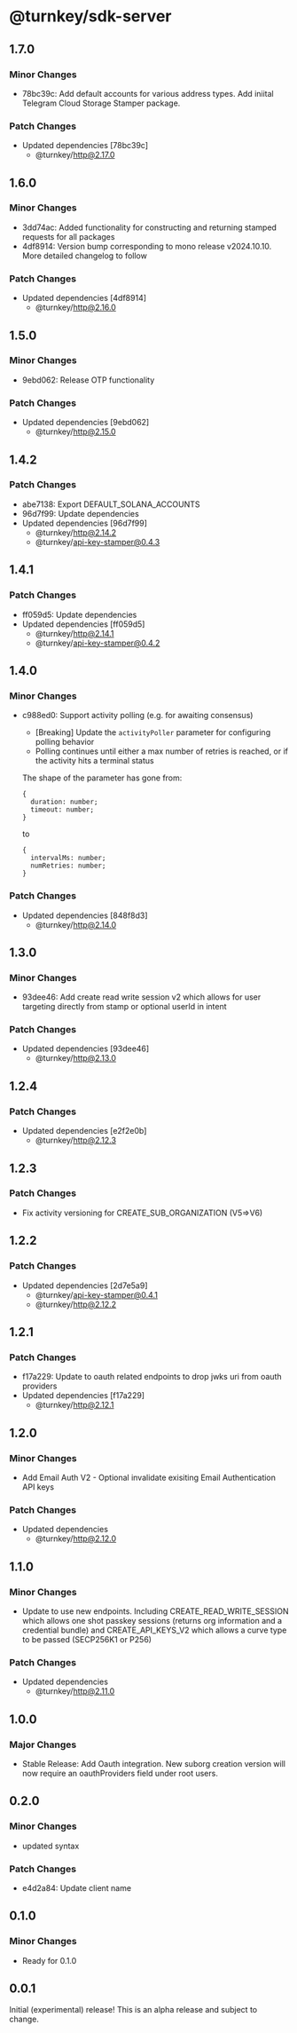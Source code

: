 # @turnkey/sdk-server

## 1.7.0

### Minor Changes

- 78bc39c: Add default accounts for various address types. Add iniital Telegram Cloud Storage Stamper package.

### Patch Changes

- Updated dependencies [78bc39c]
  - @turnkey/http@2.17.0

## 1.6.0

### Minor Changes

- 3dd74ac: Added functionality for constructing and returning stamped requests for all packages
- 4df8914: Version bump corresponding to mono release v2024.10.10. More detailed changelog to follow

### Patch Changes

- Updated dependencies [4df8914]
  - @turnkey/http@2.16.0

## 1.5.0

### Minor Changes

- 9ebd062: Release OTP functionality

### Patch Changes

- Updated dependencies [9ebd062]
  - @turnkey/http@2.15.0

## 1.4.2

### Patch Changes

- abe7138: Export DEFAULT_SOLANA_ACCOUNTS
- 96d7f99: Update dependencies
- Updated dependencies [96d7f99]
  - @turnkey/http@2.14.2
  - @turnkey/api-key-stamper@0.4.3

## 1.4.1

### Patch Changes

- ff059d5: Update dependencies
- Updated dependencies [ff059d5]
  - @turnkey/http@2.14.1
  - @turnkey/api-key-stamper@0.4.2

## 1.4.0

### Minor Changes

- c988ed0: Support activity polling (e.g. for awaiting consensus)

  - [Breaking] Update the `activityPoller` parameter for configuring polling behavior
  - Polling continues until either a max number of retries is reached, or if the activity hits a terminal status

  The shape of the parameter has gone from:

  ```
  {
    duration: number;
    timeout: number;
  }
  ```

  to

  ```
  {
    intervalMs: number;
    numRetries: number;
  }
  ```

### Patch Changes

- Updated dependencies [848f8d3]
  - @turnkey/http@2.14.0

## 1.3.0

### Minor Changes

- 93dee46: Add create read write session v2 which allows for user targeting directly from stamp or optional userId in intent

### Patch Changes

- Updated dependencies [93dee46]
  - @turnkey/http@2.13.0

## 1.2.4

### Patch Changes

- Updated dependencies [e2f2e0b]
  - @turnkey/http@2.12.3

## 1.2.3

### Patch Changes

- Fix activity versioning for CREATE_SUB_ORGANIZATION (V5=>V6)

## 1.2.2

### Patch Changes

- Updated dependencies [2d7e5a9]
  - @turnkey/api-key-stamper@0.4.1
  - @turnkey/http@2.12.2

## 1.2.1

### Patch Changes

- f17a229: Update to oauth related endpoints to drop jwks uri from oauth providers
- Updated dependencies [f17a229]
  - @turnkey/http@2.12.1

## 1.2.0

### Minor Changes

- Add Email Auth V2 - Optional invalidate exisiting Email Authentication API keys

### Patch Changes

- Updated dependencies
  - @turnkey/http@2.12.0

## 1.1.0

### Minor Changes

- Update to use new endpoints. Including CREATE_READ_WRITE_SESSION which allows one shot passkey sessions (returns org information and a credential bundle) and CREATE_API_KEYS_V2 which allows a curve type to be passed (SECP256K1 or P256)

### Patch Changes

- Updated dependencies
  - @turnkey/http@2.11.0

## 1.0.0

### Major Changes

- Stable Release: Add Oauth integration. New suborg creation version will now require an oauthProviders field under root users.

## 0.2.0

### Minor Changes

- updated syntax

### Patch Changes

- e4d2a84: Update client name

## 0.1.0

### Minor Changes

- Ready for 0.1.0

## 0.0.1

Initial (experimental) release! This is an alpha release and subject to change.
